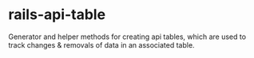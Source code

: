 rails-api-table
===============

Generator and helper methods for creating api tables, which are used to track changes &amp; removals of data in an associated table.
